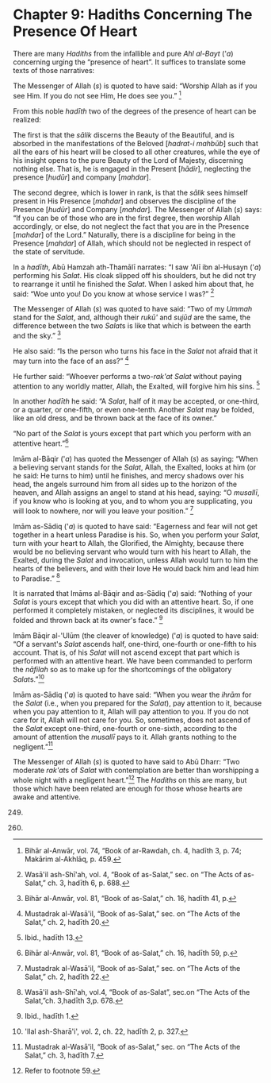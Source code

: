 Chapter 9: Hadiths Concerning The Presence Of Heart
===================================================

There are many *Hadiths* from the infallible and pure *Ahl al-Bayt*
('*a*) concerning urging the “presence of heart”. It suffices to
translate some texts of those narratives:

The Messenger of Allah (*s*) is quoted to have said: “Worship Allah as
if you see Him. If you do not see Him, He does see you.” [^1]

From this noble *hadīth* two of the degrees of the presence of heart can
be realized:

The first is that the *sālik* discerns the Beauty of the Beautiful, and
is absorbed in the manifestations of the Beloved [*hadrat-i mahbūb*]
such that all the ears of his heart will be closed to all other
creatures, while the eye of his insight opens to the pure Beauty of the
Lord of Majesty, discerning nothing else. That is, he is engaged in the
Present [*hādir*], neglecting the presence [*hudūr*] and company
[*mahdar*].

The second degree, which is lower in rank, is that the *sālik* sees
himself present in His Presence [*mahdar*] and observes the discipline
of the Presence [*hudūr*] and Company [*mahdar*]. The Messenger of Allah
(*s*) says: “If you can be of those who are in the first degree, then
worship Allah accordingly, or else, do not neglect the fact that you are
in the Presence [*mahdar*] of the Lord.” Naturally, there is a
discipline for being in the Presence [*mahdar*] of Allah, which should
not be neglected in respect of the state of servitude.

In a *hadīth*, Abū Hamzah ath-Thamālī narrates: “I saw 'Alī ibn
al-Husayn ('*a*) performing his *Salat*. His cloak slipped off his
shoulders, but he did not try to rearrange it until he finished the
*Salat*. When I asked him about that, he said: “Woe unto you! Do you
know at whose service I was?” [^2]

The Messenger of Allah (*s*) was quoted to have said: “Two of my *Ummah*
stand for the *Salat*, and, although their *rukū'* and *sujūd* are the
same, the difference between the two *Salat*s is like that which is
between the earth and the sky.” [^3]

He also said: “Is the person who turns his face in the *Salat* not
afraid that it may turn into the face of an ass?” [^4]

He further said: “Whoever performs a two-*rak'at* *Salat* without paying
attention to any worldly matter, Allah, the Exalted, will forgive him
his sins. [^5]

In another *hadīth* he said: “A *Salat*, half of it may be accepted, or
one-third, or a quarter, or one-fifth, or even one-tenth. Another
*Salat* may be folded, like an old dress, and be thrown back at the face
of its owner.”

“No part of the *Salat* is yours except that part which you perform with
an attentive heart.”[^6]

Imām al-Bāqir ('*a*) has quoted the Messenger of Allah (*s*) as saying:
“When a believing servant stands for the *Salat*, Allah, the Exalted,
looks at him (or he said: He turns to him) until he finishes, and mercy
shadows over his head, the angels surround him from all sides up to the
horizon of the heaven, and Allah assigns an angel to stand at his head,
saying: “O *musallī*, if you know who is looking at you, and to whom you
are supplicating, you will look to nowhere, nor will you leave your
position.” [^7]

Imām as-Sādiq ('*a*) is quoted to have said: “Eagerness and fear will
not get together in a heart unless Paradise is his. So, when you perform
your *Salat*, turn with your heart to Allah, the Glorified, the
Almighty, because there would be no believing servant who would turn
with his heart to Allah, the Exalted, during the *Salat* and invocation,
unless Allah would turn to him the hearts of the believers, and with
their love He would back him and lead him to Paradise.” [^8]

It is narrated that Imāms al-Bāqir and as-Sādiq ('*a*) said: “Nothing of
your *Salat* is yours except that which you did with an attentive heart.
So, if one performed it completely mistaken, or neglected its
disciplines, it would be folded and thrown back at its owner's face.”
[^9]

Imām Bāqir al-'Ulūm (the cleaver of knowledge) ('*a*) is quoted to have
said: “Of a servant's *Salat* ascends half, one-third, one-fourth or
one-fifth to his account. That is, of his *Salat* will not ascend except
that part which is performed with an attentive heart. We have been
commanded to perform the *nāfilah* so as to make up for the shortcomings
of the obligatory *Salat*s.”[^10]

Imām as-Sādiq ('*a*) is quoted to have said: “When you wear the *ihrām*
for the *Salat* (i.e., when you prepared for the *Salat*), pay attention
to it, because when you pay attention to it, Allah will pay attention to
you. If you do not care for it, Allah will not care for you. So,
sometimes, does not ascend of the *Salat* except one-third, one-fourth
or one-sixth, according to the amount of attention the *musallī* pays to
it. Allah grants nothing to the negligent.”[^11]

The Messenger of Allah (*s*) is quoted to have said to Abū Dharr: “Two
moderate *rak'at*s of *Salat* with contemplation are better than
worshipping a whole night with a negligent heart.”[^12] The *Hadiths* on
this are many, but those which have been related are enough for those
whose hearts are awake and attentive.

[^1]: Bihār al-Anwār, vol. 74, “Book of ar-Rawdah, ch. 4, hadīth 3, p.
74; Makārim al-Akhlāq, p. 459.

[^2]: Wasā'il ash-Shī'ah, vol. 4, “Book of as-Salat,” sec. on “The Acts
of as-Salat,” ch. 3, hadīth 6, p. 688.

[^3]: Bihār al-Anwār, vol. 81, “Book of as-Salat,” ch. 16, hadīth 41, p.
249.

[^4]: Mustadrak al-Wasā'il, “Book of as-Salat,” sec. on “The Acts of the
Salat,” ch. 2, hadīth 20.

[^5]: Ibid., hadīth 13.

[^6]: Bihār al-Anwār, vol. 81, “Book of as-Salat,” ch. 16, hadīth 59, p.
260.

[^7]: Mustadrak al-Wasā'il, “Book of as-Salat,” sec. on “The Acts of the
Salat,” ch. 2, hadīth 22.

[^8]: Wasā'il ash-Shī'ah, vol.4, “Book of as-Salat”, sec.on “The Acts of
the Salat,”ch. 3,hadīth 3,p. 678.

[^9]: Ibid., hadīth 1.

[^10]: 'Ilal ash-Sharā'i', vol. 2, ch. 22, hadīth 2, p. 327.

[^11]: Mustadrak al-Wasā'il, “Book of as-Salat,” sec. on “The Acts of
the Salat,” ch. 3, hadīth 7.

[^12]: Refer to footnote 59.


